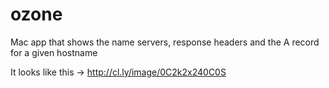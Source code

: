 ozone
=====

Mac app that shows the name servers, response headers and the A record for a given hostname

It looks like this -> http://cl.ly/image/0C2k2x240C0S